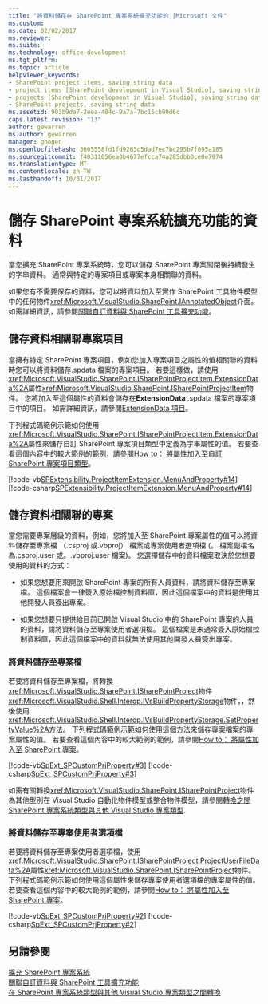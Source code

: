 ```yaml
---
title: "將資料儲存在 SharePoint 專案系統擴充功能的 |Microsoft 文件"
ms.custom: 
ms.date: 02/02/2017
ms.reviewer: 
ms.suite: 
ms.technology: office-development
ms.tgt_pltfrm: 
ms.topic: article
helpviewer_keywords:
- SharePoint project items, saving string data
- project items [SharePoint development in Visual Studio], saving string data
- projects [SharePoint development in Visual Studio], saving string data
- SharePoint projects, saving string data
ms.assetid: 903b9da7-2eea-404c-9a7a-7bc15cb90d6c
caps.latest.revision: "13"
author: gewarren
ms.author: gewarren
manager: ghogen
ms.openlocfilehash: 3605558fd1fd9263c5dad7ec7bc295b7f095a185
ms.sourcegitcommit: f40311056ea0b4677efcca74a285dbb0ce0e7974
ms.translationtype: MT
ms.contentlocale: zh-TW
ms.lasthandoff: 10/31/2017
---
```

# <a name="saving-data-in-extensions-of-the-sharepoint-project-system"></a>儲存 SharePoint 專案系統擴充功能的資料
  當您擴充 SharePoint 專案系統時，您可以儲存 SharePoint 專案關閉後持續發生的字串資料。 通常與特定的專案項目或專案本身相關聯的資料。  
  
 如果您有不需要保存的資料，您可以將資料加入至實作 SharePoint 工具物件模型中的任何物件<xref:Microsoft.VisualStudio.SharePoint.IAnnotatedObject>介面。 如需詳細資訊，請參閱[關聯自訂資料與 SharePoint 工具擴充功能](../sharepoint/associating-custom-data-with-sharepoint-tools-extensions.md)。  
  
## <a name="saving-data-that-is-associated-with-a-project-item"></a>儲存資料相關聯專案項目  
 當擁有特定 SharePoint 專案項目，例如您加入專案項目之屬性的值相關聯的資料時您可以將資料儲存.spdata 檔案的專案項目。 若要這樣做，請使用<xref:Microsoft.VisualStudio.SharePoint.ISharePointProjectItem.ExtensionData%2A>屬性<xref:Microsoft.VisualStudio.SharePoint.ISharePointProjectItem>物件。 您將加入至這個屬性的資料會儲存在**ExtensionData** .spdata 檔案的專案項目中的項目。 如需詳細資訊，請參閱[ExtensionData 項目](../sharepoint/extensiondata-element.md)。  
  
 下列程式碼範例示範如何使用<xref:Microsoft.VisualStudio.SharePoint.ISharePointProjectItem.ExtensionData%2A>屬性來儲存自訂 SharePoint 專案項目類型中定義為字串屬性的值。 若要查看這個內容中的較大範例的範例，請參閱[How to： 將屬性加入至自訂 SharePoint 專案項目類型](../sharepoint/how-to-add-a-property-to-a-custom-sharepoint-project-item-type.md)。  
  
 [!code-vb[SPExtensibility.ProjectItemExtension.MenuAndProperty#14](../sharepoint/codesnippet/VisualBasic/projectitemmenuandproperty/extension/projectitemtypeproperty.vb#14)]
 [!code-csharp[SPExtensibility.ProjectItemExtension.MenuAndProperty#14](../sharepoint/codesnippet/CSharp/projectitemmenuandproperty/extension/projectitemtypeproperty.cs#14)]  
  
## <a name="saving-data-that-is-associated-with-a-project"></a>儲存資料相關聯的專案  
 當您需要專案層級的資料，例如，您將加入至 SharePoint 專案屬性的值可以將資料儲存至專案檔 （.csproj 或.vbproj） 檔案或專案使用者選項檔 (。 檔案副檔名為.csproj.user 或。.vbproj.user 檔案)。 您選擇儲存中的資料檔案取決於您想要使用的資料的方式：  
  
-   如果您想要用來開啟 SharePoint 專案的所有人員資料，請將資料儲存至專案檔。 這個檔案會一律簽入原始檔控制資料庫，因此這個檔案中的資料是使用其他開發人員簽出專案。  
  
-   如果您想要只提供給目前已開啟 Visual Studio 中的 SharePoint 專案的人員的資料，請將資料儲存至專案使用者選項檔。 這個檔案是未通常簽入原始檔控制資料庫，因此這個檔案中的資料就無法使用其他開發人員簽出專案。  
  
### <a name="saving-data-to-the-project-file"></a>將資料儲存至專案檔  
 若要將資料儲存至專案檔，將轉換<xref:Microsoft.VisualStudio.SharePoint.ISharePointProject>物件<xref:Microsoft.VisualStudio.Shell.Interop.IVsBuildPropertyStorage>物件，，然後使用<xref:Microsoft.VisualStudio.Shell.Interop.IVsBuildPropertyStorage.SetPropertyValue%2A>方法。 下列程式碼範例示範如何使用這個方法來儲存專案檔案的專案屬性的值。 若要查看這個內容中的較大範例的範例，請參閱[How to： 將屬性加入至 SharePoint 專案](../sharepoint/how-to-add-a-property-to-sharepoint-projects.md)。  
  
 [!code-vb[SpExt_SPCustomPrjProperty#3](../sharepoint/codesnippet/VisualBasic/customspproperty/customproperty.vb#3)]
 [!code-csharp[SpExt_SPCustomPrjProperty#3](../sharepoint/codesnippet/CSharp/customspproperty/customproperty.cs#3)]  
  
 如需有關轉換<xref:Microsoft.VisualStudio.SharePoint.ISharePointProject>物件為其他型別在 Visual Studio 自動化物件模型或整合物件模型，請參閱[轉換之間 SharePoint 專案系統類型與其他 Visual Studio 專案類型](../sharepoint/converting-between-sharepoint-project-system-types-and-other-visual-studio-project-types.md).  
  
### <a name="saving-data-to-the-project-user-option-file"></a>將資料儲存至專案使用者選項檔  
 若要將資料儲存至專案使用者選項檔，使用<xref:Microsoft.VisualStudio.SharePoint.ISharePointProject.ProjectUserFileData%2A>屬性<xref:Microsoft.VisualStudio.SharePoint.ISharePointProject>物件。 下列程式碼範例示範如何使用這個屬性來儲存專案使用者選項檔的專案屬性的值。 若要查看這個內容中的較大範例的範例，請參閱[How to： 將屬性加入至 SharePoint 專案](../sharepoint/how-to-add-a-property-to-sharepoint-projects.md)。  
  
 [!code-vb[SpExt_SPCustomPrjProperty#2](../sharepoint/codesnippet/VisualBasic/customspproperty/customproperty.vb#2)]
 [!code-csharp[SpExt_SPCustomPrjProperty#2](../sharepoint/codesnippet/CSharp/customspproperty/customproperty.cs#2)]  
  
## <a name="see-also"></a>另請參閱  
 [擴充 SharePoint 專案系統](../sharepoint/extending-the-sharepoint-project-system.md)   
 [關聯自訂資料與 SharePoint 工具擴充功能](../sharepoint/associating-custom-data-with-sharepoint-tools-extensions.md)   
 [在 SharePoint 專案系統類型與其他 Visual Studio 專案類型之間轉換](../sharepoint/converting-between-sharepoint-project-system-types-and-other-visual-studio-project-types.md)  
  
  